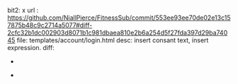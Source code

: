 bit2: x
url : https://github.com/NiallPierce/FitnessSub/commit/553ee93ee70de02e13c157875b48c9c2714a5077#diff-2cfc32b1dc002903d8071b1c981dbaea810e2b6a254d5f27fda397d29ba74045
file: templates/account/login.html
desc: insert consant text, insert expression.
diff: 
-    <form method="post">
+    <form class="login" method="POST" action="{% url 'account_login' %}">